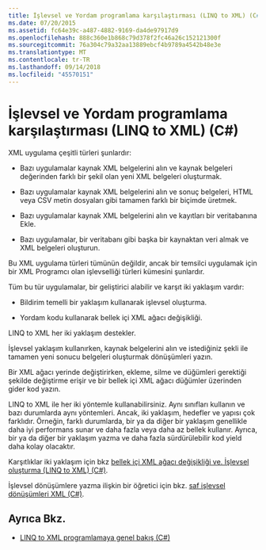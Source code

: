 ```yaml
---
title: İşlevsel ve Yordam programlama karşılaştırması (LINQ to XML) (C#)
ms.date: 07/20/2015
ms.assetid: fc64e39c-a487-4882-9169-da4de97917d9
ms.openlocfilehash: 888c360e1b868c79d378f2fc46a26c152121300f
ms.sourcegitcommit: 76a304c79a32aa13889ebcf4b9789a4542b48e3e
ms.translationtype: MT
ms.contentlocale: tr-TR
ms.lasthandoff: 09/14/2018
ms.locfileid: "45570151"
---
```

# <a name="functional-vs-procedural-programming-linq-to-xml-c"></a>İşlevsel ve Yordam programlama karşılaştırması (LINQ to XML) (C#)
XML uygulama çeşitli türleri şunlardır:  
  
-   Bazı uygulamalar kaynak XML belgelerini alın ve kaynak belgeleri değerinden farklı bir şekil olan yeni XML belgeleri oluşturmak.  
  
-   Bazı uygulamalar kaynak XML belgelerini alın ve sonuç belgeleri, HTML veya CSV metin dosyaları gibi tamamen farklı bir biçimde üretmek.  
  
-   Bazı uygulamalar kaynak XML belgelerini alın ve kayıtları bir veritabanına Ekle.  
  
-   Bazı uygulamalar, bir veritabanı gibi başka bir kaynaktan veri almak ve XML belgeleri oluşturun.  
  
 Bu XML uygulama türleri tümünün değildir, ancak bir temsilci uygulamak için bir XML Programcı olan işlevselliği türleri kümesini şunlardır.  
  
 Tüm bu tür uygulamalar, bir geliştirici alabilir ve karşıt iki yaklaşım vardır:  
  
-   Bildirim temelli bir yaklaşım kullanarak işlevsel oluşturma.  
  
-   Yordam kodu kullanarak bellek içi XML ağacı değişikliği.  
  
 LINQ to XML her iki yaklaşım destekler.  
  
 İşlevsel yaklaşım kullanırken, kaynak belgelerini alın ve istediğiniz şekli ile tamamen yeni sonucu belgeleri oluşturmak dönüşümleri yazın.  
  
 Bir XML ağacı yerinde değiştirirken, ekleme, silme ve düğümleri gerektiği şekilde değiştirme erişir ve bir bellek içi XML ağacı düğümler üzerinden gider kod yazın.  
  
 LINQ to XML ile her iki yöntemle kullanabilirsiniz. Aynı sınıfları kullanın ve bazı durumlarda aynı yöntemleri. Ancak, iki yaklaşım, hedefler ve yapısı çok farklıdır. Örneğin, farklı durumlarda, bir ya da diğer bir yaklaşım genellikle daha iyi performans sunar ve daha fazla veya daha az bellek kullanır. Ayrıca, bir ya da diğer bir yaklaşım yazma ve daha fazla sürdürülebilir kod yield daha kolay olacaktır.  
  
 Karşıtlıklar iki yaklaşım için bkz [bellek içi XML ağacı değişikliği ve. İşlevsel oluşturma (LINQ to XML) (C#)](../../../../csharp/programming-guide/concepts/linq/in-memory-xml-tree-modification-vs-functional-construction-linq-to-xml.md).  
  
 İşlevsel dönüşümlere yazma ilişkin bir öğretici için bkz. [saf işlevsel dönüşümleri XML (C#)](../../../../csharp/programming-guide/concepts/linq/pure-functional-transformations-of-xml.md).  
  
## <a name="see-also"></a>Ayrıca Bkz.

- [LINQ to XML programlamaya genel bakış (C#)](../../../../csharp/programming-guide/concepts/linq/linq-to-xml-programming-overview.md)

